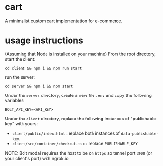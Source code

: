 # cart

A minimalist custom cart implementation for e-commerce. 

# usage instructions

(Assuming that Node is installed on your machine) From the root directory, start the client:
```
cd client && npm i && npm run start
```

run the server:
```
cd server && npm i && npm start
```

Under the `server` directory, create a new file `.env` and copy the following variables:
```
BOLT_API_KEY=<API_KEY>
```

Under the `client` directory, replace the following instances of "publishable key" with yours:
- `client/public/index.html` : replace both instances of `data-publishable-key`. 
- `client/src/container/checkout.tsx` : replace `PUBLISHABLE_KEY`

NOTE: Bolt modal requires the host to be on `https` so tunnel port `3000` (or your client's port) with ngrok.io